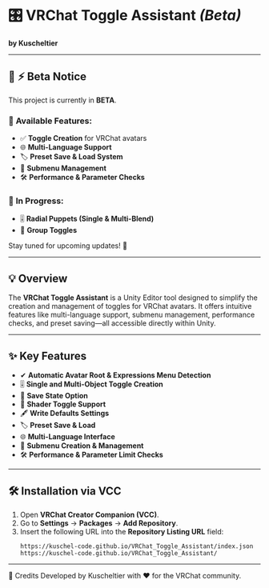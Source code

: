 # 🎛️ **VRChat Toggle Assistant** *(Beta)*  
**by Kuscheltier**  

---

## 🚧 **⚡ Beta Notice**  
This project is currently in **BETA**.  

### 🔧 **Available Features:**  
- ✅ **Toggle Creation** for VRChat avatars  
- 🌐 **Multi-Language Support**  
- 🏷️ **Preset Save & Load System**  
- 🔗 **Submenu Management**  
- 🛠 **Performance & Parameter Checks**  

### 🚀 **In Progress:**  
- 🎚 **Radial Puppets (Single & Multi-Blend)**  
- 🧩 **Group Toggles**  

Stay tuned for upcoming updates! 🎉  

---

## 💡 **Overview**  
The **VRChat Toggle Assistant** is a Unity Editor tool designed to simplify the creation and management of toggles for VRChat avatars. It offers intuitive features like multi-language support, submenu management, performance checks, and preset saving—all accessible directly within Unity.

---

## ✨ **Key Features**  
- ✔ **Automatic Avatar Root & Expressions Menu Detection**  
- 🎚 **Single and Multi-Object Toggle Creation**  
- 🔄 **Save State Option**  
- 🌈 **Shader Toggle Support**  
- 🖋 **Write Defaults Settings**  
- 🏷️ **Preset Save & Load**  
- 🌐 **Multi-Language Interface**  
- 🔗 **Submenu Creation & Management**  
- 🛠 **Performance & Parameter Limit Checks**  

---

## 🛠 **Installation via VCC**  
1. Open **VRChat Creator Companion (VCC)**.  
2. Go to **Settings** → **Packages** → **Add Repository**.  
3. Insert the following URL into the **Repository Listing URL** field:  
   ```plaintext
   https://kuschel-code.github.io/VRChat_Toggle_Assistant/index.json
   https://kuschel-code.github.io/VRChat_Toggle_Assistant/
---
🎨 Credits
Developed by Kuscheltier with ❤️ for the VRChat community.
